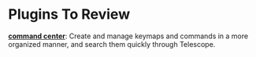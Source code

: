 # Plugins To Review

**[command center](https://github.com/FeiyouG/command_center.nvim)**: Create and manage keymaps and commands in a more organized manner, and search them quickly through Telescope.
